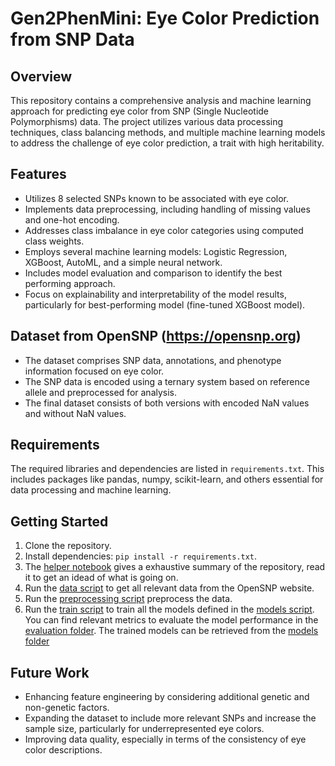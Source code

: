 # Gen2PhenMini: Eye Color Prediction from SNP Data

## Overview
This repository contains a comprehensive analysis and machine learning approach for predicting eye color from SNP (Single Nucleotide Polymorphisms) data. The project utilizes various data processing techniques, class balancing methods, and multiple machine learning models to address the challenge of eye color prediction, a trait with high heritability.

## Features
- Utilizes 8 selected SNPs known to be associated with eye color.
- Implements data preprocessing, including handling of missing values and one-hot encoding.
- Addresses class imbalance in eye color categories using computed class weights.
- Employs several machine learning models: Logistic Regression, XGBoost, AutoML, and a simple neural network.
- Includes model evaluation and comparison to identify the best performing approach.
- Focus on explainability and interpretability of the model results, particularly for best-performing model (fine-tuned XGBoost model).

## Dataset from OpenSNP (https://opensnp.org)
- The dataset comprises SNP data, annotations, and phenotype information focused on eye color.
- The SNP data is encoded using a ternary system based on reference allele and preprocessed for analysis.
- The final dataset consists of both versions with encoded NaN values and without NaN values.

## Requirements
The required libraries and dependencies are listed in `requirements.txt`. This includes packages like pandas, numpy, scikit-learn, and others essential for data processing and machine learning.

## Getting Started
1. Clone the repository.
2. Install dependencies: `pip install -r requirements.txt`.
3. The [helper notebook](https://github.com/ChrisTho23/Gen2PhenMini/blob/main/src/helper.ipynb) gives a exhaustive summary of the repository, read it to get an idead of what is going on.
4. Run the [data script](https://github.com/ChrisTho23/Gen2PhenMini/blob/main/src/data.py) to get all relevant data from the OpenSNP website.
5. Run the [preprocessing script](https://github.com/ChrisTho23/Gen2PhenMini/blob/main/src/preprocessing.py) preprocess the data.
6. Run the [train script](https://github.com/ChrisTho23/Gen2PhenMini/blob/main/src/train.py) to train all the models defined in the [models script](https://github.com/ChrisTho23/Gen2PhenMini/blob/main/src/models.py). You can find relevant metrics to evaluate the model performance in the [evaluation folder](https://github.com/ChrisTho23/Gen2PhenMini/blob/main/evaluation). The trained models can be retrieved from the [models folder](https://github.com/ChrisTho23/Gen2PhenMini/blob/main/models)

## Future Work
- Enhancing feature engineering by considering additional genetic and non-genetic factors.
- Expanding the dataset to include more relevant SNPs and increase the sample size, particularly for underrepresented eye colors.
- Improving data quality, especially in terms of the consistency of eye color descriptions.